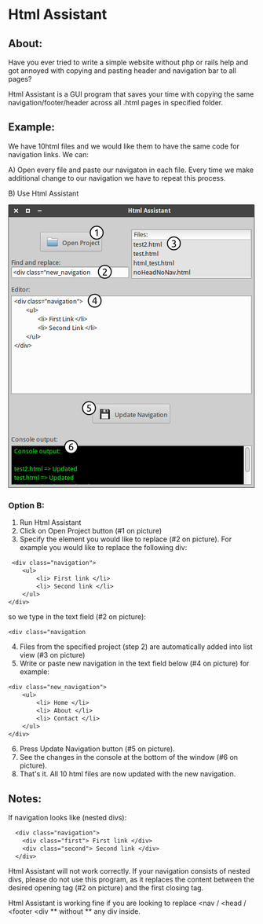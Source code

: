 # Html Assistant

## About:

Have you ever tried to write a simple website without php or rails help and got annoyed with copying and pasting header and navigation bar to all pages?

Html Assistant is a GUI program that saves your time with copying the same navigation/footer/header across all .html pages in specified folder.

## Example:
We have 10html files and we would like them to have the same code for navigation links. We can:

A) Open every file and paste our navigaton in each file. Every time we make additional change to our navigation we have to repeat this process.

B) Use Html Assistant

![alt text](https://github.com/GreatDanton/Html-Assistant-GUI/blob/master/screenshot.png "Html Assistant")

### Option B:


1. Run Html Assistant
2. Click on Open Project button (#1 on picture)
3. Specify the element you would like to replace (#2 on picture). For example you would like to replace the following div:
```
 <div class="navigation">
	<ul>
		<li> First link </li>
		<li> Second link </li>
	</ul>
</div>
 ```
 so we type in the text field (#2 on picture):
 ```
<div class="navigation
 ```
4. Files from the specified project (step 2) are automatically added into list view (#3 on picture)
5. Write or paste new navigation in the text field below (#4 on picture) for example:
```
<div class="new_navigation">
	<ul>
		<li> Home </li>
		<li> About </li>
		<li> Contact </li>
	</ul>
</div>
```
6. Press Update Navigation button (#5 on picture).
7. See the changes in the console at the bottom of the window (#6 on picture).
8. That's it. All 10 html files are now updated with the new navigation.


## Notes:
If navigation looks like (nested divs):
```
  <div class="navigation">
    <div class="first"> First link </div>
    <div class="second"> Second link </div>
  </div>
```
Html Assistant will not work correctly. If your navigation consists of nested divs, please do not use this program, as it replaces the content between the desired opening tag (#2 on picture) and the first closing tag.

Html Assistant is working fine if you are looking to replace <nav / <head / <footer <div ** without ** any div inside.
